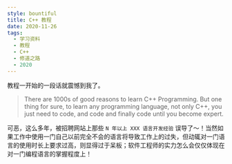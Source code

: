 ```yaml
---
style: bountiful
title: C++ 教程
date: 2020-11-26
tags:
  - 学习资料
  - 教程
  - C++
  - 修道之路
  - 2020
---
```


教程一开始的一段话就震憾到我了。

> There are 1000s of good reasons to learn C++ Programming.
> But one thing for sure, to learn any programming language,
> not only C++, you just need to code,
> and code and finally code until you become expert.

可恶，这么多年，被招聘网站上那些 `N 年以上 XXX 语言开发经验` 误导了～！当然如果工作中使用一门自己以前完全不会的语言将导致工作上的过失，但动辄对一门语言的使用时长上要求过高，则显得过于呆板；软件工程师的实力怎么会仅仅体现在对一门编程语言的掌握程度上！
